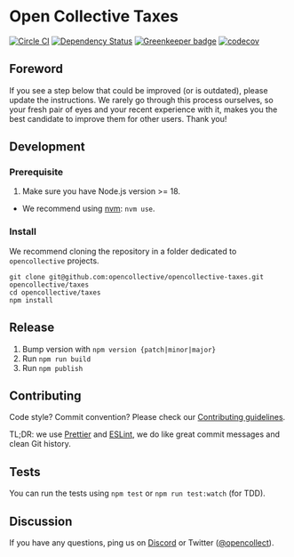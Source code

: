 # Open Collective Taxes

[![Circle CI](https://circleci.com/gh/opencollective/opencollective-taxes/tree/main.svg?style=shield)](https://circleci.com/gh/opencollective/opencollective-frontend/tree/main)
[![Dependency Status](https://david-dm.org/opencollective/opencollective-taxes/status.svg)](https://david-dm.org/opencollective/opencollective-taxes)
[![Greenkeeper badge](https://badges.greenkeeper.io/opencollective/opencollective-taxes.svg)](https://greenkeeper.io/)
[![codecov](https://codecov.io/gh/opencollective/opencollective-taxes/branch/main/graph/badge.svg)](https://codecov.io/gh/opencollective/opencollective-taxes)

## Foreword

If you see a step below that could be improved (or is outdated), please update the instructions. We rarely go through this process ourselves, so your fresh pair of eyes and your recent experience with it, makes you the best candidate to improve them for other users. Thank you!

## Development

### Prerequisite

1. Make sure you have Node.js version >= 18.

- We recommend using [nvm](https://github.com/creationix/nvm): `nvm use`.

### Install

We recommend cloning the repository in a folder dedicated to `opencollective` projects.

```
git clone git@github.com:opencollective/opencollective-taxes.git opencollective/taxes
cd opencollective/taxes
npm install
```

## Release

1. Bump version with `npm version {patch|minor|major}`
2. Run `npm run build`
3. Run `npm publish`

## Contributing

Code style? Commit convention? Please check our [Contributing guidelines](CONTRIBUTING.md).

TL;DR: we use [Prettier](https://prettier.io/) and [ESLint](https://eslint.org/), we do like great commit messages and clean Git history.

## Tests

You can run the tests using `npm test` or `npm run test:watch` (for TDD).

## Discussion

If you have any questions, ping us on [Discord](https://discord.opencollective.com) or Twitter
([@opencollect](https://twitter.com/opencollect)).

